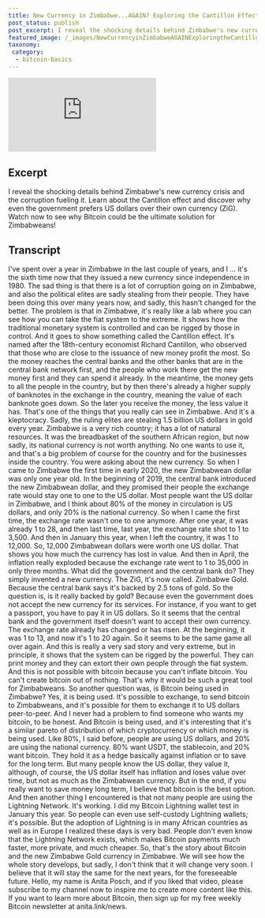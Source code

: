 ```yaml
---
title: New Currency in Zimbabwe...AGAIN? Exploring the Cantillon Effect & Bitcoin's Potential
post_status: publish
post_excerpt: I reveal the shocking details behind Zimbabwe's new currency crisis.
featured_image: /_images/NewCurrencyinZimbabweAGAINExploringtheCantillonEffectBitcoinsPotential.jpg
taxonomy:
 category:
  - bitcoin-basics
---
```


<iframe src="https://player.vimeo.com/video/1021344175?badge=0&amp;autopause=0&amp;player_id=0&amp;app_id=58479" frameborder="0" allow="autoplay; fullscreen; picture-in-picture; clipboard-write; encrypted-media" title="New Currency in Zimbabwe...AGAIN? Exploring the Cantillon Effect &amp; Bitcoin&#039;s Potential"></iframe>

<div style="margin-bottom:30px;"></div>

## Excerpt

I reveal the shocking details behind Zimbabwe's new currency crisis and the corruption fueling it. Learn about the Cantillon effect and discover why even the government prefers US dollars over their own currency (ZiG). Watch now to see why Bitcoin could be the ultimate solution for Zimbabweans!

## Transcript

I've spent over a year in Zimbabwe in the last couple of years, and I … it's the sixth time now that they issued a new currency since independence in 1980. The sad thing is that there is a lot of corruption going on in Zimbabwe, and also the political elites are sadly stealing from their people. They have been doing this over many years now, and sadly, this hasn't changed for the better. The problem is that in Zimbabwe, it's really like a lab where you can see how you can take the fiat system to the extreme. It shows how the traditional monetary system is controlled and can be rigged by those in control. And it goes to show something called the Cantillon effect. It's named after the 18th-century economist Richard Cantillon, who observed that those who are close to the issuance of new money profit the most. So the money reaches the central banks and the other banks that are in the central bank network first, and the people who work there get the new money first and they can spend it already. In the meantime, the money gets to all the people in the country, but by then there's already a higher supply of banknotes in the exchange in the country, meaning the value of each banknote goes down. So the later you receive the money, the less value it has. That's one of the things that you really can see in Zimbabwe. And it's a kleptocracy. Sadly, the ruling elites are stealing 1.5 billion US dollars in gold every year. Zimbabwe is a very rich country; it has a lot of natural resources. It was the breadbasket of the southern African region, but now sadly, its national currency is not worth anything. No one wants to use it, and that's a big problem of course for the country and for the businesses inside the country. You were asking about the new currency. So when I came to Zimbabwe the first time in early 2020, the new Zimbabwean dollar was only one year old. In the beginning of 2019, the central bank introduced the new Zimbabwean dollar, and they promised their people the exchange rate would stay one to one to the US dollar. Most people want the US dollar in Zimbabwe, and I think about 80% of the money in circulation is US dollars, and only 20% is the national currency. So when I came the first time, the exchange rate wasn't one to one anymore. After one year, it was already 1 to 28, and then last time, last year, the exchange rate shot to 1 to 3,500. And then in January this year, when I left the country, it was 1 to 12,000. So, 12,000 Zimbabwean dollars were worth one US dollar. That shows you how much the currency has lost in value. And then in April, the inflation really exploded because the exchange rate went to 1 to 35,000 in only three months. What did the government and the central bank do? They simply invented a new currency. The ZiG, it's now called. Zimbabwe Gold. Because the central bank says it's backed by 2.5 tons of gold. So the question is, is it really backed by gold? Because even the government does not accept the new currency for its services. For instance, if you want to get a passport, you have to pay it in US dollars. So it seems that the central bank and the government itself doesn't want to accept their own currency. The exchange rate already has changed or has risen. At the beginning, it was 1 to 13, and now it's 1 to 20 again. So it seems to be the same game all over again. And this is really a very sad story and very extreme, but in principle, it shows that the system can be rigged by the powerful. They can print money and they can extort their own people through the fiat system. And this is not possible with bitcoin because you can't inflate bitcoin. You can't create bitcoin out of nothing. That's why it would be such a great tool for Zimbabweans. So another question was, is Bitcoin being used in Zimbabwe? Yes, it is being used. It's possible to exchange, to send bitcoin to Zimbabweans, and it's possible for them to exchange it to US dollars peer-to-peer. And I never had a problem to find someone who wants my bitcoin, to be honest. And Bitcoin is being used, and it's interesting that it's a similar pareto of distribution of which cryptocurrency or which money is being used. Like 80%, I said before, people are using US dollars, and 20% are using the national currency. 80% want USDT, the stablecoin, and 20% want bitcoin. They hold it as a hedge basically against inflation or to save for the long term. But many people know the US dollar, they value it, although, of course, the US dollar itself has inflation and loses value over time, but not as much as the Zimbabwean currency. But in the end, if you really want to save money long term, I believe that bitcoin is the best option. And then another thing I encountered is that not many people are using the Lightning Network. It's working. I did my Bitcoin Lightning wallet test in January this year. So people can even use self-custody Lightning wallets; it's possible. But the adoption of Lightning is in many African countries as well as in Europe I realized these days is very bad. People don't even know that the Lightning Network exists, which makes Bitcoin payments much faster, more private, and much cheaper. So, that's the story about Bitcoin and the new Zimbabwe Gold currency in Zimbabwe. We will see how the whole story develops, but sadly, I don't think that it will change very soon. I believe that it will stay the same for the next years, for the foreseeable future. Hello, my name is Anita Posch, and if you liked that video, please subscribe to my channel now to inspire me to create more content like this. If you want to learn more about Bitcoin, then sign up for my free weekly Bitcoin newsletter at anita.link/news.
